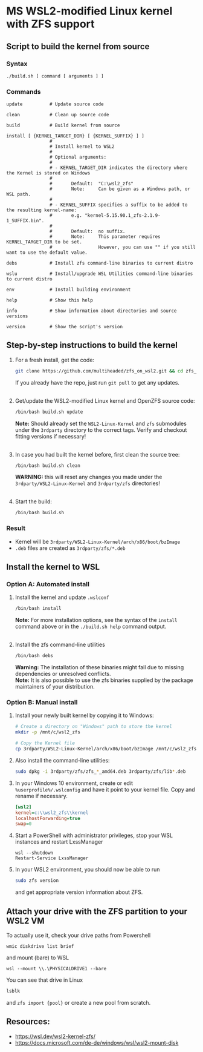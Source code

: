 # MS WSL2-modified Linux kernel with ZFS support

## Script to build the kernel from source


### Syntax

```bash
./build.sh [ command [ arguments ] ]
```


### Commands

    update          # Update source code

    clean           # Clean up source code

    build           # Build kernel from source

    install [ {KERNEL_TARGET_DIR} [ {KERNEL_SUFFIX} ] ]
                    #
                    # Install kernel to WSL2
                    #
                    # Optional arguments:
                    #
                    # - KERNEL_TARGET_DIR indicates the directory where the Kernel is stored on Windows
                    #
                    #       Default:  "C:\wsl2_zfs"
                    #       Note:     Can be given as a Windows path, or WSL path.
                    #
                    # - KERNEL_SUFFIX specifies a suffix to be added to the resulting kernel-name:
                    #       e.g. "kernel-5.15.90.1_zfs-2.1.9-1_SUFFIX.bin".
                    #
                    #       Default:  no suffix.
                    #       Note:     This parameter requires KERNEL_TARGET_DIR to be set.
                    #                 However, you can use "" if you still want to use the default value.

    debs            # Install zfs command-line binaries to current distro

    wslu            # Install/upgrade WSL Utilities command-line binaries to current distro

    env             # Install building environment

    help            # Show this help

    info            # Show information about directories and source versions

    version         # Show the script's version

## Step-by-step instructions to build the kernel

1.  For a fresh install, get the code:
    ```bash
    git clone https://github.com/multiheaded/zfs_on_wsl2.git && cd zfs_on_wsl2
    ```
    If you already have the repo, just run `git pull` to get any updates.\
    <br/>

2.  Get/update the WSL2-modified Linux kernel and OpenZFS source code:
    ```bash
    /bin/bash build.sh update
    ```
    **Note:** Should already set the `WSL2-Linux-Kernel` and `zfs` submodules under the `3rdparty` directory to the correct tags.
    Verify and checkout fitting versions if necessary! \
    <br/>

3.  In case you had built the kernel before, first clean the source tree:
    ```bash
    /bin/bash build.sh clean
    ```
    **WARNING:** this will reset any changes you made under the `3rdparty/WSL2-Linux-Kernel` and `3rdparty/zfs` directories! \
    <br/>

4.  Start the build:
    ```bash
    /bin/bash build.sh
    ```

### Result
- Kernel will be `3rdparty/WSL2-Linux-Kernel/arch/x86/boot/bzImage`
- `.deb` files are created as `3rdparty/zfs/*.deb`


## Install the kernel to WSL

### Option A: Automated install

1. Install the kernel and update `.wslconf`
    ```bash
    /bin/bash install
    ```
   **Note:** For more installation options, see the syntax of the `install` command above or in the `./build.sh help` command output. \
   <br/>

2.  Install the zfs command-line utilities
    ```bash
    /bin/bash debs
    ```
    **Warning:** The installation of these binaries might fail due to missing dependencies or unresolved conflicts. \
    **Note:** It is also possible to use the zfs binaries supplied by the package maintainers of your distribution.

### Option B: Manual install

1.  Install your newly built kernel by copying it to Windows:
    ```bash
    # Create a directory on "Windows" path to store the kernel
    mkdir -p /mnt/c/wsl2_zfs
    
    # Copy the Kernel file
    cp 3rdparty/WSL2-Linux-Kernel/arch/x86/boot/bzImage /mnt/c/wsl2_zfs/kernel
    ```

2.  Also install the command-line utilities:
    ```bash
    sudo dpkg -i 3rdparty/zfs/zfs_*_amd64.deb 3rdparty/zfs/lib*.deb
    ```

3.  In your Windows 10 environment, create or edit `%userprofile%/.wslconfig` and have it point to your kernel file. Copy and rename if necessary.
    ```ini
    [wsl2]
    kernel=c:\\wsl2_zfs\\kernel
    localhostForwarding=true
    swap=0
    ```

4.  Start a PowerShell with administrator privileges, stop your WSL instances and restart LxssManager
    ```batch
    wsl --shutdown
    Restart-Service LxssManager
    ```

5.  In your WSL2 environment, you should now be able to run
    ```bash
    sudo zfs version
    ```
    and get appropriate version information about ZFS.


## Attach your drive with the ZFS partition to your WSL2 VM

To actually use it, check your drive paths from Powershell
```batch
wmic diskdrive list brief
```
and mount (bare) to WSL
```
wsl --mount \\.\PHYSICALDRIVE1 --bare
```

You can see that drive in Linux
```bash
lsblk
```

and `zfs import {pool}` or create a new pool from scratch.

## Resources:
- https://wsl.dev/wsl2-kernel-zfs/
- https://docs.microsoft.com/de-de/windows/wsl/wsl2-mount-disk

